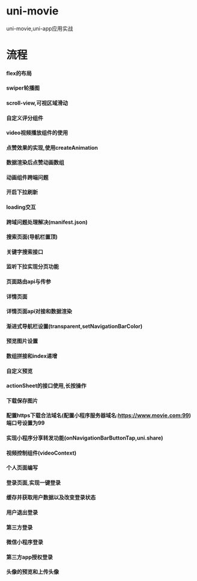 # uni-movie
uni-movie,uni-app应用实战
# 流程
#### flex的布局
#### swiper轮播图
#### scroll-view,可视区域滑动
#### 自定义评分组件
#### video视频播放组件的使用
#### 点赞效果的实现,使用createAnimation
#### 数据渲染后点赞动画数组
#### 动画组件跨端问题
#### 开启下拉刷新
#### loading交互
#### 跨域问题处理解决(manifest.json)
#### 搜索页面(导航栏置顶)
#### 关键字搜索接口
#### 监听下拉实现分页功能
#### 页面路由api与传参
#### 详情页面
#### 详情页面api对接和数据渲染
#### 渐进式导航栏设置(transparent,setNavigationBarColor)
#### 预览图片设置
#### 数组拼接和index递增
#### 自定义预览
#### actionSheet的接口使用,长按操作
#### 下载保存图片
#### 配置https下载合法域名(配置小程序服务器域名:https://www.movie.com:99)端口号设置为99
#### 实现小程序分享转发功能(onNavigationBarButtonTap,uni.share)
#### 视频控制组件(videoContext)
#### 个人页面编写
#### 登录页面,实现一键登录
#### 缓存并获取用户数据以及改变登录状态
#### 用户退出登录
#### 第三方登录
#### 微信小程序登录
#### 第三方app授权登录
#### 头像的预览和上传头像